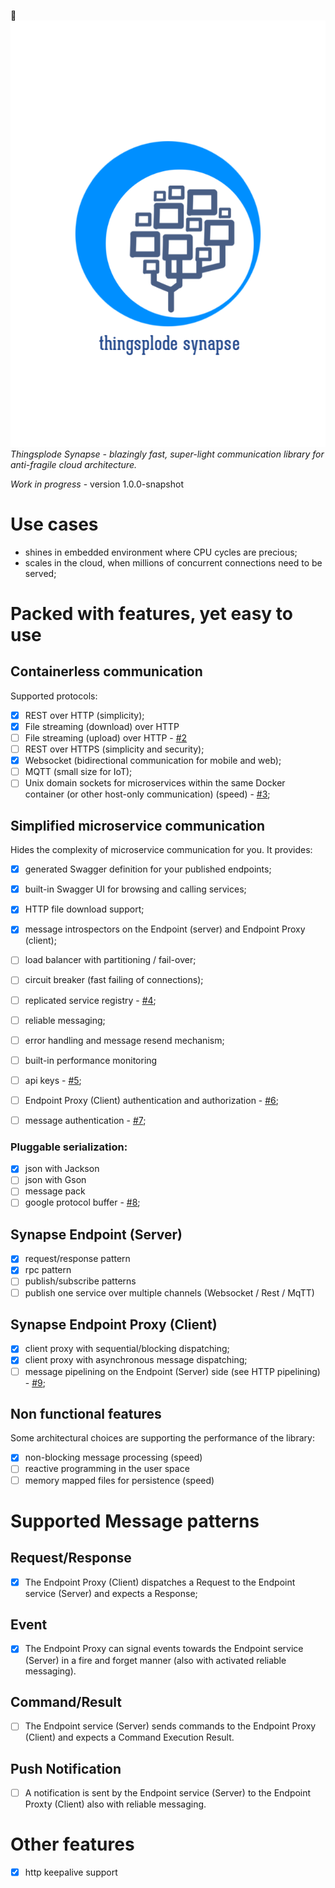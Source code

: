 ![Logo](./src/main/resources/synapse_logo.png)
*Thingsplode Synapse - blazingly fast, super-light communication library for anti-fragile cloud architecture.*

*_Work in progress_* - version 1.0.0-snapshot

# Use cases
* shines in embedded environment where CPU cycles are precious;
* scales in the cloud, when millions of concurrent connections need to be served;

# Packed with features, yet easy to use
## Containerless communication
Supported protocols:
- [x] REST over HTTP (simplicity);
- [x] File streaming (download) over HTTP
- [ ] File streaming (upload) over HTTP - [#2](../../issues/2)
- [ ] REST over HTTPS (simplicity and security);
- [x] Websocket (bidirectional communication for mobile and web);
- [ ] MQTT (small size for IoT);
- [ ] Unix domain sockets for microservices within the same Docker container (or other host-only communication) (speed) - [#3](../../issues/3);

## Simplified microservice communication
Hides the complexity of microservice communication for you. It provides:
- [x] generated Swagger definition for your published endpoints;
- [x] built-in Swagger UI for browsing and calling services;
- [x] HTTP file download support;
- [x] message introspectors on the Endpoint (server) and Endpoint Proxy (client);
- [ ] load balancer with partitioning / fail-over;
- [ ] circuit breaker (fast failing of connections);
- [ ] replicated service registry - [#4](../../issues/4);
- [ ] reliable messaging;
- [ ] error handling and message resend mechanism;
- [ ] built-in performance monitoring
- [ ] api keys - [#5](../../issues/5);
- [ ] Endpoint Proxy (Client) authentication and authorization - [#6](../../issues/6);
- [ ] message authentication - [#7](../../issues/7);


### Pluggable serialization:
- [x] json with Jackson
- [ ] json with Gson
- [ ] message pack
- [ ] google protocol buffer - [#8](../../issues/8);

## Synapse Endpoint (Server)
- [x] request/response pattern
- [x] rpc pattern
- [ ] publish/subscribe patterns
- [ ] publish one service over multiple channels (Websocket / Rest / MqTT)

## Synapse Endpoint Proxy (Client)
- [x] client proxy with sequential/blocking dispatching;
- [x] client proxy with asynchronous message dispatching;
- [ ] message pipelining on the Endpoint (Server) side (see HTTP pipelining) - [#9](../../issues/9);

## Non functional features
Some architectural choices are supporting the performance of the library:
- [x] non-blocking message processing (speed)
- [ ] reactive programming in the user space
- [ ] memory mapped files for persistence (speed)

# Supported Message patterns

## Request/Response

- [x] The Endpoint Proxy (Client) dispatches a Request to the Endpoint service (Server) and expects a Response;

## Event

- [x] The Endpoint Proxy can signal events towards the Endpoint service (Server) in a fire and forget manner (also with activated reliable messaging).

## Command/Result

- [ ] The Endpoint service (Server) sends commands to the Endpoint Proxy (Client) and expects a Command Execution Result.

## Push Notification

- [ ] A notification is sent by the Endpoint service (Server) to the Endpoint Proxty (Client) also with reliable messaging.

# Other features
- [x] http keepalive support